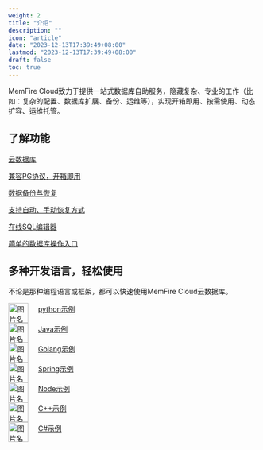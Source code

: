 ```yaml
---
weight: 2
title: "介绍"
description: ""
icon: "article"
date: "2023-12-13T17:39:49+08:00"
lastmod: "2023-12-13T17:39:49+08:00"
draft: false
toc: true
---
```




<!-- ![alt text](../_media/数据库目录.png) -->

  

MemFire Cloud致力于提供一站式数据库自助服务，隐藏复杂、专业的工作（比如：复杂的配置、数据库扩展、备份、运维等），实现开箱即用、按需使用、动态扩容、运维托管。


## 了解功能


<div class="row flex-xl-wrap pb-4">

<div id="list-item" class="col-md-4 col-12 py-2">
  <a class="text-decoration-none text-reset" href="../../db/database-management/">
  <div class="card h-100 features feature-full-bg rounded p-4 position-relative overflow-hidden border-1">
      <!-- <span class="h1 icon-color">
        <i class="material-icons align-middle">highlight</i>
      </span> -->
      <div class="card-body p-0 content">
        <p class="fs-5  card-title mb-1">云数据库</p>
        <p class="para card-text mb-0"> 兼容PG协议，开箱即用</p>
      </div>
    </div>
  </a>
</div>

<div id="list-item" class="col-md-4 col-12 py-2">
  <a class="text-decoration-none text-reset" href="../../db/backup-and-recovery/">
    <div class="card h-100 features feature-full-bg rounded p-4 position-relative overflow-hidden border-1">
      <!-- <span class="h1 icon-color">
        <i class="material-icons align-middle">flight_land</i>
      </span> -->
      <div class="card-body p-0 content">
        <p class="fs-5  card-title mb-1"> 数据备份与恢复</p>
        <p class="para card-text mb-0"> 支持自动、手动恢复方式</p>
      </div>
    </div>
  </a>
</div>

<div id="list-item" class="col-md-4 col-12 py-2">
  <a class="text-decoration-none text-reset" href="../../db/online-sql-editor/">
    <div class="card h-100 features feature-full-bg rounded p-4 position-relative overflow-hidden border-1">
      <!-- <span class="h1 icon-color">
        <i class="material-icons align-middle">search</i>
      </span> -->
      <div class="card-body p-0 content">
        <p class="fs-5  card-title mb-1"> 在线SQL编辑器</p>
        <p class="para card-text mb-0"> 简单的数据库操作入口</p>
      </div>
    </div>
  </a>
</div>

</div>

 


## 多种开发语言，轻松使用

不论是那种编程语言或框架，都可以快速使用MemFire Cloud云数据库。    


<div class="row flex-xl-wrap pb-4">

<div id="list-item" class="col-md-4 col-12 py-2">
  <a class="text-decoration-none text-reset" href="../../db/example/python-example/">
  <div class="card h-100 features feature-full-bg rounded p-4 position-relative overflow-hidden border-1">
      <!-- <span class="h1 icon-color">
         <img src="../_media/cpp.svg" width='40'  alt="图片名称" align=center>
      </span> -->
      <div class="card-body p-0 content" style="display:flex">
        <img src="../_media/python.svg" width='40'  alt="图片名称" align=center>
        <p class="para card-text mb-0" style="margin-top:2px;margin-left:20px" > python示例</p>
      </div>
    </div>
  </a>
</div>

<div id="list-item" class="col-md-4 col-12 py-2">
  <a class="text-decoration-none text-reset" href="../../db/example/java-example/">
  <div class="card h-100 features feature-full-bg rounded p-4 position-relative overflow-hidden border-1">
      <!-- <span class="h1 icon-color">
        <i class="material-icons align-middle">highlight</i>
      </span> -->
      <div class="card-body p-0 content" style="display:flex">
         <img src="../_media/java.svg" width='40'  alt="图片名称" align=center />
        <p class="para card-text mb-0" style="margin-top:2px;margin-left:20px"> Java示例</p>
      </div>
    </div>
  </a>
</div>


<div id="list-item" class="col-md-4 col-12 py-2">
  <a class="text-decoration-none text-reset" href="../../db/example/Golang-example/">
  <div class="card h-100 features feature-full-bg rounded p-4 position-relative overflow-hidden border-1">
      <!-- <span class="h1 icon-color">
        <i class="material-icons align-middle">highlight</i>
      </span> -->
      <div class="card-body p-0 content" style="display:flex">
         <img src="../_media/go.svg" width='40'  alt="图片名称" align=center />
        <p class="para card-text mb-0"  style="margin-top:2px;margin-left:20px"> Golang示例</p>
      </div>
    </div>
  </a>
</div>


<div id="list-item" class="col-md-4 col-12 py-2">
  <a class="text-decoration-none text-reset" href="../../db/example/Spring-example/">
  <div class="card h-100 features feature-full-bg rounded p-4 position-relative overflow-hidden border-1">
      <!-- <span class="h1 icon-color">
        <i class="material-icons align-middle">highlight</i> 
      </span> -->
      <div class="card-body p-0 content" style="display:flex">
        <img src="../_media/spring.svg" width='40'  alt="图片名称" align=center />
        <p class="para card-text mb-0"  style="margin-top:2px;margin-left:20px"> Spring示例</p>
      </div>
    </div>
  </a>
</div>

<div id="list-item" class="col-md-4 col-12 py-2">
  <a class="text-decoration-none text-reset" href="../../db/example/Node-example/">
  <div class="card h-100 features feature-full-bg rounded p-4 position-relative overflow-hidden border-1">
      <!-- <span class="h1 icon-color">
        <i class="material-icons align-middle">highlight</i>
      </span> -->
      <div class="card-body p-0 content" style="display:flex">
        <img src="../_media/Nodejs.svg" width='40'  alt="图片名称" align=center />
        <p class="para card-text mb-0"  style="margin-top:2px;margin-left:20px"> Node示例</p>
      </div>
    </div>
  </a>
</div>


<div id="list-item" class="col-md-4 col-12 py-2">
  <a class="text-decoration-none text-reset" href="../../db/example/C++-example/">
  <div class="card h-100 features feature-full-bg rounded p-4 position-relative overflow-hidden border-1">
      <!-- <span class="h1 icon-color">
        <i class="material-icons align-middle">highlight</i>
      </span> -->
      <div class="card-body p-0 content" style="display:flex"> 
        <img src="../_media/cpp.svg" width='40'  alt="图片名称" align=center />
        <p class="para card-text mb-0"  style="margin-top:2px;margin-left:20px"> C++示例</p>
      </div>
    </div>
  </a>
</div>

<div id="list-item" class="col-md-4 col-12 py-2">
  <a class="text-decoration-none text-reset" href="../../db/example/C-example/">
  <div class="card h-100 features feature-full-bg rounded p-4 position-relative overflow-hidden border-1">
      <!-- <span class="h1 icon-color">
        <i class="material-icons align-middle">highlight</i>
      </span> -->
      <div class="card-body p-0 content" style="display:flex">
        <img src="../_media/CC.svg" width='40'  alt="图片名称" align=center />
        <p class="para card-text mb-0"  style="margin-top:2px;margin-left:20px"> C#示例</p>
      </div>
    </div>
  </a>
</div>

</div>

